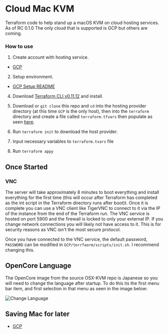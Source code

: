 # Cloud Mac KVM
Terraform code to help stand up a macOS KVM on cloud hosting services. As of RC 0.1.0 The only cloud that is supported is GCP but others are coming.

### How to use

  1. Create account with hosting service.
  - [GCP](https://cloud.google.com)

  2. Setup environment.
  - [GCP Setup README](GCP/README.md#setting-up-a-gcp-environment)

  4. Download [Terraform CLI v0.11.12](releases.hashicorp.com/terraform/0.11.12/) and install.

  5. Download or `git clone` this repo and `cd` into the hosting provider directory (at this time `GCP` is the only host), then into the `terraform` directory and create a file called `terraform.tfvars` then populate as seen [here](GCP/README.md#example-terraform.tfvars).

  6. Run `terraform init` to download the host provider.

  7. Input necessary variables to `terraform.tvars` file

  8. Run `terraform appy`

## Once Started

### VNC

The server will take approximately 8 minutes to boot everything and install everything for the first time (this will occur after Terraform has completed as the int script in the Terraform directory runs after boot)t. Once it is complete you can use a VNC client like TigerVNC to connect to it via the IP of the instance from the end of the Terraform run. The VNC service is hosted on port 5900 and the firewall is locked to only your external IP. If you change network connections you will likely not have access to it. This is for security reasons as VNC isn't the most secure protocol.

Once you have connected to the VNC service, the default password, `PASSWORD` can be modified in `GCP/terrfaorm/scripts/init.sh`. I recommend changing this.

## OpenCore Language

The OpenCore image from the source OSX-KVM repo is Japanese so you will need to change the language after startup. To do this its the first menu bar item, and first selection in that menu as seen in the image below:

![Change Language](https://camo.githubusercontent.com/df292ded43fbd2d764f2dc1310c418f1df07ad5cccff2178678ec0d89c944499/68747470733a2f2f692e696d6775722e636f6d2f7157376434594e2e706e67)

## Saving Mac for later

  - [GCP](GCP/README.md#saving-mac-for-later)
